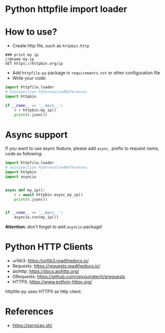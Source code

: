 Python httpfile import loader
===============================

# How to use?

* Create http file, such as `httpbin.http`

```
### print my ip
//@name my-ip
GET https://httpbin.org/ip
```

* Add `httpfile-py` package in `requirements.txt` or other configuration file
* Write your code:

```python
import httpfile.loader
# noinspection PyUnresolvedReferences
import httpbin

if __name__ == '__main__':
    r = httpbin.my_ip()
    print(r.json())
```

# Async support

If you want to use async feature, please add `async_` prefix to request name, code as following:

```python
import httpfile.loader
# noinspection PyUnresolvedReferences
import httpbin
import asyncio


async def my_ip():
    r = await httpbin.async_my_ip()
    print(r.json())


if __name__ == '__main__':
    asyncio.run(my_ip())

```

**Attention**: don't forget to add `asyncio` package!

# Python HTTP Clients

* urllib3: https://urllib3.readthedocs.io/
* Requests: https://requests.readthedocs.io/
* aiohttp: https://docs.aiohttp.org/
* GRequests: https://github.com/spyoungtech/grequests
* HTTPX: https://www.python-httpx.org/

httpfile-py uses HTTPX as http client.

# References

* https://servicex.sh/